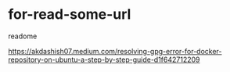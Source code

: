 # for-read-some-url
readome

https://akdashish07.medium.com/resolving-gpg-error-for-docker-repository-on-ubuntu-a-step-by-step-guide-d1f642712209
